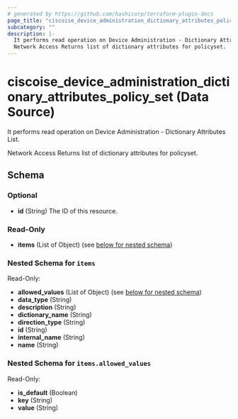 ```yaml
---
# generated by https://github.com/hashicorp/terraform-plugin-docs
page_title: "ciscoise_device_administration_dictionary_attributes_policy_set Data Source - terraform-provider-ciscoise"
subcategory: ""
description: |-
  It performs read operation on Device Administration - Dictionary Attributes List.
  Network Access Returns list of dictionary attributes for policyset.
---
```


# ciscoise_device_administration_dictionary_attributes_policy_set (Data Source)

It performs read operation on Device Administration - Dictionary Attributes List.

Network Access Returns list of dictionary attributes for policyset.



<!-- schema generated by tfplugindocs -->
## Schema

### Optional

- **id** (String) The ID of this resource.

### Read-Only

- **items** (List of Object) (see [below for nested schema](#nestedatt--items))

<a id="nestedatt--items"></a>
### Nested Schema for `items`

Read-Only:

- **allowed_values** (List of Object) (see [below for nested schema](#nestedobjatt--items--allowed_values))
- **data_type** (String)
- **description** (String)
- **dictionary_name** (String)
- **direction_type** (String)
- **id** (String)
- **internal_name** (String)
- **name** (String)

<a id="nestedobjatt--items--allowed_values"></a>
### Nested Schema for `items.allowed_values`

Read-Only:

- **is_default** (Boolean)
- **key** (String)
- **value** (String)


